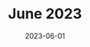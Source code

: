 ---
title: "June 2023"
date: 2023-06-01
externalUrl: "https://www.calameo.com/read/007097616c79de4c94590"
summary: ""
showReadingTime: false
_build:
  render: "false"
  list: "local"
---